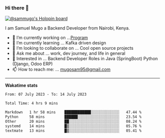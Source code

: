 ### Hi there 👋

[![@sammugo's Holopin board](https://holopin.me/sammugo)](https://holopin.io/@sammugo)

I am Samuel Mugo a Backend Developer from Nairobi, Kenya.

<!--
**sam-mugo/sam-mugo** is a ✨ _special_ ✨ repository because its `README.md` (this file) appears on your GitHub profile.
-->



- 🔭 I’m currently working on ...[Program](https://github.com/sam-mugo/program)
- 🌱 I’m currently learning ... Kafka driven design
- 👯 I’m looking to collaborate on ... Cool open source projects
- 💬 Ask me about ... work, dev journey, and life in general
- 💼 Interested in ... Backend Developer Roles in Java (SpringBoot) Python (Django, Odoo ERP)
- 📫 How to reach me: ... [mugosam95@gmail.com](mailto:mugosam95@gmail.com)

-------
**Wakatime stats**
<!--START_SECTION:waka-->

```txt
From: 07 July 2023 - To: 14 July 2023

Total Time: 4 hrs 9 mins

Markdown   1 hr 58 mins    ████████████░░░░░░░░░░░░░   47.44 %
Python     58 mins         ██████░░░░░░░░░░░░░░░░░░░   23.54 %
Other      20 mins         ██░░░░░░░░░░░░░░░░░░░░░░░   08.24 %
systemd    14 mins         █▒░░░░░░░░░░░░░░░░░░░░░░░   05.76 %
textmate   13 mins         █▒░░░░░░░░░░░░░░░░░░░░░░░   05.41 %
```

<!--END_SECTION:waka-->





